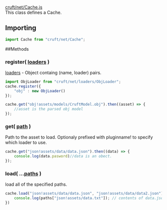 
[cruft/net/Cache.js](https://github.com/mjneil/CruftEngine/blob/master/cruft/net/Cache.js)		
This class defines a Cache. 

## Importing
```javascript
import Cache from "cruft/net/Cache";
```

##Methods


### register( [loaders](/primitives#object) )
[loaders](/primitives.md#object) - Object containg (name, loader) pairs. 

```javascript
import ObjLoader from "cruft/net/loaders/ObjLoader";
cache.register({
	"obj" : new ObjLoader()
});

cache.get("obj!assets/models/CruftModel.obj").then((asset) => {
	//asset is the parsed obj model
});
```

### get( [path](/primitives.md#string) )
Path to the asset to load. Optionaly prefixed with pluginname! to specify which loader to use.
```javascript
cache.get("json!assets/data/data.json").then((data) => {
	console.log(data.pasword)//data is an obect. 
});
```


### load( ...[paths](/primitives.md#string) )
load all of the specified paths. 

```javascript
cache.load("json!assets/data/data.json", "json!assets/data/data2.json").then((paths) => {
	console.log(paths["json!assets/data.txt"]); // contents of data.json
})
```